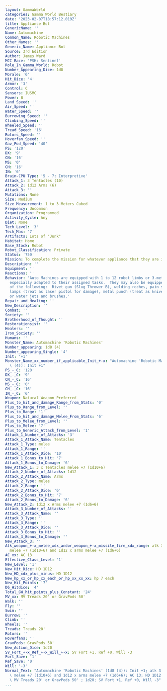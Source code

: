 ```yaml
---
layout: GammaWorld
categories: Gamma World Bestiary
date: '2023-02-07T18:57:12.019Z'
title: Appliance Bot
GenericName: ''
Name: Automachine
Common_Name: Robotic Machines
Other_Names: ''
Generic_Name: Appliance Bot
Source: 3rd Edition
Author: James Ward
MCC Race: 'PSH: Sentinel'
Role_In_Gamma_World: Robot
Number_Appearing_Dice: 1d8
Morale: '6'
Hit_Dice: '4'
Armor: '3'
Control: C
Sensors: IUSMC
Power: B
Land_Speed: ''
Air_Speed: ''
Water_Speed: ''
Burrowing_Speed: ''
Climbing_Speed: ''
Wheeled_Speed: ''
Tread_Speed: '16'
Rotors_Speed: ''
Hoverfan_Speed: ''
Gav_Pod_Speed: '40'
PS: '120'
DX: '9'
CN: '16'
MS: '0'
CH: '16'
IN: '6'
Brain-CPU Type: '5 - 7: Interpretive'
Attack_1: 3 Tentacles (10)
Attack_2: 1d12 Arms (6)
Attack_3: ''
Mutations: None
Size: Medium
Size_Measurement: 1 to 3 Meters Cubed
Frequency: Uncommon
Organization: Programmed
Activity_Cycle: Any
Diet: None
Tech_Level: '3'
Tech_Max: '7'
Artifacts: Lots of "Junk"
Habitat: Home
Base_Stock: Robot
Robot_Classification: Private
Status: '750'
Mission: To complete the mission for whatever appliance that they are imbedded in.
Description: ''
Equipment: ''
Reactions: ''
Behavior: 'Auto Machines are equipped with 1 to 12 robot limbs or 3-meter long tentacles,
  especially adapted to their assigned tasks.  They may also be equipped with one
  of the following:  Rivet gun (Slug Thrower B), welding roches, pain spray, heat
  lamps (treat as laser pistol for damage), metal punch (treat as knives), wire binders,
  or water jets and brushes.'
Repair_and_Healing: ''
New_Description: ''
Combat: ''
Society: ''
Brotherhood_of_Thought: ''
Restorationsist: ''
Healers: ''
Iron_Society: ''
Humans: ''
Monster_Name: Automachine 'Robotic Machines'
Number_appearing: 1d8 (4)
Number_appearing_Single: '4'
Init: '+1'
Monster_Name_xx_number_if_applicable_Init_+-x: "Automachine 'Robotic Machines' (1d8\
  \ (4)): Init +1"
PS_-_C: '120'
DX_-_C: '9'
CN_-_C: '16'
MS_-_C: '0'
CH_-_C: '16'
IN_-_C: '6'
Weapon: Natural Weapon Preferred
Plus_to_hit_and_damage_Range_from_Stats: '0'
Plus_to_Range_from_Level: ''
Plus_to_Range: '1'
Plus_to_hit_and_damage_Melee_From_Stats: '6'
Plus_to_Melee_from_Level: ''
Plus_to_Melee: '7'
Plus_to_Generic_Attack_from_Level: '1'
Attack_1_Number_of_Attacks: '3'
Attack_1_Attack_Name: Tentacles
Attack_1_Type: melee
Attack_1_Range: ''
Attack_1_Attack_Dice: '10'
Attack_1_Bonus_to_Hit: '7'
Attack_1_Bonus_to_Damage: '6'
New_Attack_1: 3 x Tentacles melee +7 (1d10+6)
Attack_2_Number_of_Attacks: 1d12
Attack_2_Attack_Name: Arms
Attack_2_Type: melee
Attack_2_Range: ''
Attack_2_Attack_Dice: '6'
Attack_2_Bonus_to_Hit: '7'
Attack_2_Bonus_to_Damage: '6'
New_Attack_2: 1d12 x Arms melee +7 (1d6+6)
Attack_3_Number_of_Attacks: ''
Attack_3_Attack_Name: ''
Attack_3_Type: ''
Attack_3_Range: ''
Attack_3_Attack_Dice: ''
Attack_3_Bonus_to_Hit: ''
Attack_3_Bonus_to_Damage: ''
New_Attack_3: ''
Atk_weapon_+-x_melee_xdx_andor_weapon_+-x_missile_fire_xdx_range: atk 3 x tentacles
  melee +7 (1d10+6) and 1d12 x arms melee +7 (1d6+6)
AC_xx: AC 13
Effective_Class_Level: '1'
New_Level: '1'
New_Hit_Dice: HD 1D12
New_HD_xdx_plus_minus: HD 1D12
New_hp_xx_or_hp_xx_each_or_hp_xx_xx_xx: hp 7 each
New_Hit_Points: '7'
D6_Hitdice: '4'
Total_GW_hit_points_plus_Constant: '24'
MV_xx: MV Treads 20' or GravPods 50'
Walk: ''
Fly: ''
Swim: ''
Burrow: ''
Climb: ''
Wheels: ''
Treads: Treads 20'
Rotors: ''
Hoverfans: ''
GravPods: GravPods 50'
New_Action_Dice: 1d20
SV_Fort_+-x_Ref_+-x_Will_+-x: SV Fort +1, Ref +0, Will -3
Fort_Save: '1'
Ref_Save: '0'
Will: '-3'
Normal_Text: "Automachine 'Robotic Machines' (1d8 (4)): Init +1; atk 3 x tentacles\
  \ melee +7 (1d10+6) and 1d12 x arms melee +7 (1d6+6); AC 13; HD 1D12 hp 7 each;\
  \ MV Treads 20' or GravPods 50' ; 1d20; SV Fort +1, Ref +0, Will -3"
...
```

